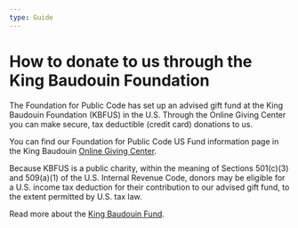 ```yaml
---
type: Guide
---
```


# How to donate to us through the King Baudouin Foundation

The Foundation for Public Code has set up an advised gift fund at the King Baudouin Foundation (KBFUS) in the U.S. Through the Online Giving Center you can make secure, tax deductible (credit card) donations to us.

You can find our Foundation for Public Code US Fund information page in the King Baudouin [Online Giving Center](https://kbfus.networkforgood.com/projects/52915-p-kbfus-funds-foundation-for-public-code-nl).

Because KBFUS is a public charity, within the meaning of Sections 501(c)(3) and 509(a)(1) of the U.S.
Internal Revenue Code, donors may be eligible for a U.S. income tax deduction for their contribution to
our advised gift fund, to the extent permitted by U.S. tax law.

Read more about the [King Baudouin Fund](https://kbfus.org/).
